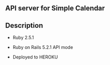 ## API server for Simple Calendar

## Description

* Ruby 2.5.1

* Ruby on Rails 5.2.1 API mode

* Deployed to HEROKU
